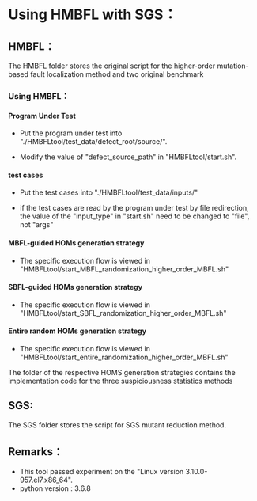 # Using HMBFL with SGS：

## HMBFL：

The HMBFL folder stores the original script for the higher-order mutation-based fault localization method and two original benchmark


### Using HMBFL：

#### Program Under Test  
* Put the program under test into 
"./HMBFLtool/test_data/defect_root/source/".

*  Modify the value of "defect_source_path" in 
 "HMBFLtool/start.sh".


#### test cases
* Put the test cases into "./HMBFLtool/test_data/inputs/"

* if the test cases are read by the program under test by file redirection, the value of the "input_type" in "start.sh" need to be changed to "file", not "args"

#### MBFL-guided HOMs generation strategy
* The specific execution flow is viewed in "HMBFLtool/start_MBFL_randomization_higher_order_MBFL.sh"

#### SBFL-guided HOMs generation strategy
* The specific execution flow is viewed in "HMBFLtool/start_SBFL_randomization_higher_order_MBFL.sh"

#### Entire random HOMs generation strategy
* The specific execution flow is viewed in "HMBFLtool/start_entire_randomization_higher_order_MBFL.sh"

The folder of the respective HOMS generation strategies contains the implementation code for the three suspiciousness statistics methods


## SGS:

The SGS folder stores the script for SGS mutant reduction method.



## Remarks：

* This tool passed experiment on the "Linux version 3.10.0-957.el7.x86_64".
* python version : 3.6.8
